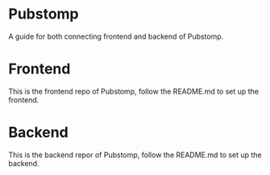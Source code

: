 # Pubstomp
A guide for both connecting frontend and backend of Pubstomp.

# Frontend
This is the frontend repo of Pubstomp, follow the README.md to set up the frontend.

# Backend
This is the backend repor of Pubstomp, follow the README.md to set up the backend.
